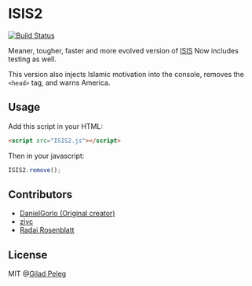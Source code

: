 # ISIS2

[![Build Status](http://img.shields.io/travis/pgilad/ISIS2/master.svg?style=flat)](https://travis-ci.org/pgilad/ISIS2)

Meaner, tougher, faster and more evolved version of [ISIS](https://github.com/DanielGorlo/ISIS.js)
Now includes testing as well.

This version also injects Islamic motivation into the console, removes the `<head>` tag, and warns America.

## Usage

Add this script in your HTML:

```html
<script src="ISIS2.js"></script>
```

Then in your javascript:
```js
ISIS2.remove();
```

## Contributors

- [DanielGorlo (Original creator)](https://github.com/DanielGorlo)
- [zivc](https://github.com/zivc)
- [Radai Rosenblatt](https://github.com/radai-rosenblatt)

## License

MIT @[Gilad Peleg](http://giladpeleg.com)
